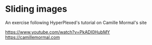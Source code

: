 # Sliding images
 An exercise following HyperPlexed's tutorial on Camille Mormal's site
 
 
 https://www.youtube.com/watch?v=PkADl0HubMY
 <br>
 https://camillemormal.com
